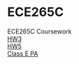 # ECE265C
ECE265C Coursework<br/>
[HW3](https://zhaoxin-hu.github.io/ECE265C/HW3/)<br/>
[HW5](https://zhaoxin-hu.github.io/ECE265C/HW5/)<br/>
[Class E PA](https://zhaoxin-hu.github.io/ECE265C/ClassE/)<br/>
